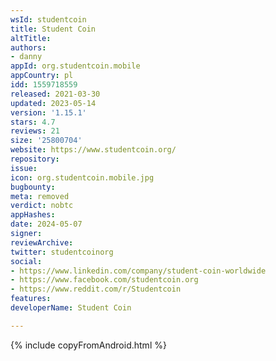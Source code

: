 ```yaml
---
wsId: studentcoin
title: Student Coin
altTitle: 
authors:
- danny
appId: org.studentcoin.mobile
appCountry: pl
idd: 1559718559
released: 2021-03-30
updated: 2023-05-14
version: '1.15.1'
stars: 4.7
reviews: 21
size: '25800704'
website: https://www.studentcoin.org/
repository: 
issue: 
icon: org.studentcoin.mobile.jpg
bugbounty: 
meta: removed
verdict: nobtc
appHashes: 
date: 2024-05-07
signer: 
reviewArchive: 
twitter: studentcoinorg
social:
- https://www.linkedin.com/company/student-coin-worldwide
- https://www.facebook.com/studentcoin.org
- https://www.reddit.com/r/Studentcoin
features: 
developerName: Student Coin

---
```


{% include copyFromAndroid.html %}

